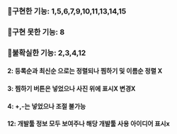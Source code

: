 ### 🎈구현한 기능: 1,5,6,7,9,10,11,13,14,15

### 🎈구현 못한 기능: 8

### 🎈불확실한 기능: 2,3,4,12

#### 2: 등록순과 최신순 으로는 정렬되나 찜하기 및 이름순 정렬 X

#### 3: 찜하기 버튼은 넣었으나 사진 위에 표시X 변경X

#### 4: +,-는 넣었으나 조절 불가능

#### 12: 개발툴 정보 모두 보여주나 해당 개발툴 사용 아이디어 표시x
